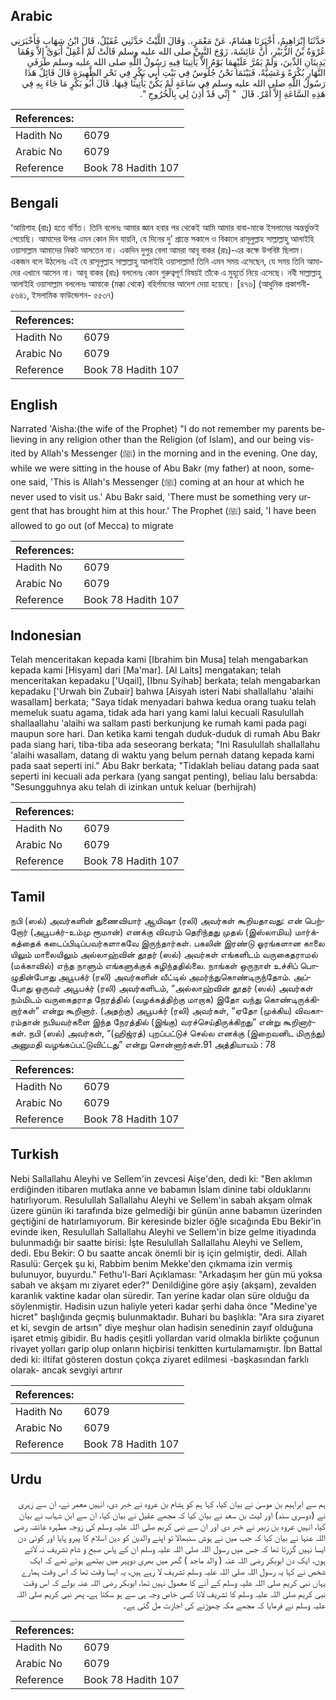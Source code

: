## Arabic


<div dir="rtl" lang="ar" style={{fontSize:'larger',backgroundColor:'#f8f9fa',padding:20}}>
حَدَّثَنَا إِبْرَاهِيمُ، أَخْبَرَنَا هِشَامٌ، عَنْ مَعْمَرٍ،‏.‏ وَقَالَ اللَّيْثُ حَدَّثَنِي عُقَيْلٌ، قَالَ ابْنُ شِهَابٍ فَأَخْبَرَنِي عُرْوَةُ بْنُ الزُّبَيْرِ، أَنَّ عَائِشَةَ، زَوْجَ النَّبِيِّ صلى الله عليه وسلم قَالَتْ لَمْ أَعْقِلْ أَبَوَىَّ إِلاَّ وَهُمَا يَدِينَانِ الدِّينَ، وَلَمْ يَمُرَّ عَلَيْهِمَا يَوْمٌ إِلاَّ يَأْتِينَا فِيهِ رَسُولُ اللَّهِ صلى الله عليه وسلم طَرَفَىِ النَّهَارِ بُكْرَةً وَعَشِيَّةً، فَبَيْنَمَا نَحْنُ جُلُوسٌ فِي بَيْتِ أَبِي بَكْرٍ فِي نَحْرِ الظَّهِيرَةِ قَالَ قَائِلٌ هَذَا رَسُولُ اللَّهِ صلى الله عليه وسلم فِي سَاعَةٍ لَمْ يَكُنْ يَأْتِينَا فِيهَا‏.‏ قَالَ أَبُو بَكْرٍ مَا جَاءَ بِهِ فِي هَذِهِ السَّاعَةِ إِلاَّ أَمْرٌ‏.‏ قَالَ ‏ "‏ إِنِّي قَدْ أُذِنَ لِي بِالْخُرُوجِ ‏"‏‏.‏
</div>
<div style={{backgroundColor:'#f8f9fa',padding:20, marginBottom: 10}}><table> <thead> <tr> <th>References:</th> <th></th> </tr> </thead> <tbody><tr><td>Hadith No</td><td>6079</td></tr><tr><td>Arabic No</td><td>6079</td></tr><tr><td>Reference</td><td>Book 78 Hadith 107</td></tr></tbody></table></div>

## Bengali


<div dir="ltr" lang="bn" style={{fontSize:'larger',backgroundColor:'#f8f9fa',padding:20}}>
‘আয়িশাহ (রাঃ) হতে বর্ণিত। তিনি বলেনঃ আমার জ্ঞান হবার পর থেকেই আমি আমার বাবা-মাকে ইসলামের অন্তর্ভুক্তই পেয়েছি। আমাদের উপর এমন কোন দিন যায়নি, যে দিনের দু’ প্রান্তে সকালে ও বিকালে রাসূলুল্লাহ সাল্লাল্লাহু আলাইহি ওয়াসাল্লাম আমাদের নিকট আসতেন না। একদিন দুপুর বেলা আমরা আবূ বাকর (রাঃ)-এর কক্ষে উপবিষ্ট ছিলাম। একজন বলে উঠলেনঃ এই যে রাসূলুল্লাহ সাল্লাল্লাহু আলাইহি ওয়াসাল্লাম! তিনি এমন সময় এসেছেন, যে সময় তিনি আমাদের এখানে আসেন না। আবূ বাকর (রাঃ) বললেনঃ কোন গুরুত্বপূর্ণ বিষয়ই তাঁকে এ মুহূর্তে নিয়ে এসেছে। নবী সাল্লাল্লাহু আলাইহি ওয়াসাল্লাম বললেনঃ আমাকে (মক্কা থেকে) বহির্গমনের আদেশ দেয়া হয়েছে। [৪৭৬] (আধুনিক প্রকাশনী- ৫৬৪১, ইসলামিক ফাউন্ডেশন- ৫৫৩৭)
</div>
<div style={{backgroundColor:'#f8f9fa',padding:20, marginBottom: 10}}><table> <thead> <tr> <th>References:</th> <th></th> </tr> </thead> <tbody><tr><td>Hadith No</td><td>6079</td></tr><tr><td>Arabic No</td><td>6079</td></tr><tr><td>Reference</td><td>Book 78 Hadith 107</td></tr></tbody></table></div>

## English


<div dir="ltr" lang="en" style={{fontSize:'larger',backgroundColor:'#f8f9fa',padding:20}}>
Narrated 'Aisha:(the wife of the Prophet) "I do not remember my parents believing in any religion other than the Religion (of Islam), and our being visited by Allah's Messenger (ﷺ) in the morning and in the evening. One day, while we were sitting in the house of Abu Bakr (my father) at noon, someone said, 'This is Allah's Messenger (ﷺ) coming at an hour at which he never used to visit us.' Abu Bakr said, 'There must be something very urgent that has brought him at this hour.' The Prophet (ﷺ) said, 'I have been allowed to go out (of Mecca) to migrate
</div>
<div style={{backgroundColor:'#f8f9fa',padding:20, marginBottom: 10}}><table> <thead> <tr> <th>References:</th> <th></th> </tr> </thead> <tbody><tr><td>Hadith No</td><td>6079</td></tr><tr><td>Arabic No</td><td>6079</td></tr><tr><td>Reference</td><td>Book 78 Hadith 107</td></tr></tbody></table></div>

## Indonesian


<div dir="ltr" lang="id" style={{fontSize:'larger',backgroundColor:'#f8f9fa',padding:20}}>
Telah menceritakan kepada kami [Ibrahim bin Musa] telah mengabarkan kepada kami [Hisyam] dari [Ma'mar]. [Al Laits] mengatakan; telah menceritakan kepadaku ['Uqail], [Ibnu Syihab] berkata; telah mengabarkan kepadaku ['Urwah bin Zubair] bahwa [Aisyah isteri Nabi shallallahu 'alaihi wasallam] berkata; "Saya tidak menyadari bahwa kedua orang tuaku telah memeluk suatu agama, tidak ada hari yang kami lalui kecuali Rasulullah shallaallahu 'alaihi wa sallam pasti berkunjung ke rumah kami pada pagi maupun sore hari. Dan ketika kami tengah duduk-duduk di rumah Abu Bakr pada siang hari, tiba-tiba ada seseorang berkata; "Ini Rasulullah shallallahu 'alaihi wasallam, datang di waktu yang belum pernah datang kepada kami pada saat seperti ini." Abu Bakr berkata; "Tidaklah beliau datang pada saat seperti ini kecuali ada perkara (yang sangat penting), beliau lalu bersabda: "Sesungguhnya aku telah di izinkan untuk keluar (berhijrah)
</div>
<div style={{backgroundColor:'#f8f9fa',padding:20, marginBottom: 10}}><table> <thead> <tr> <th>References:</th> <th></th> </tr> </thead> <tbody><tr><td>Hadith No</td><td>6079</td></tr><tr><td>Arabic No</td><td>6079</td></tr><tr><td>Reference</td><td>Book 78 Hadith 107</td></tr></tbody></table></div>

## Tamil


<div dir="ltr" lang="ta" style={{fontSize:'larger',backgroundColor:'#f8f9fa',padding:20}}>
நபி (ஸல்) அவர்களின் துணைவியார் ஆயிஷா (ரலி) அவர்கள் கூறியதாவது: என் பெற்றோர் (அபூபக்ர்-உம்மு ரூமான்) எனக்கு விவரம் தெரிந்தது முதல் (இஸ்லாமிய) மார்க்கத்தைக் கடைப்பிடிப்பவர்களாகவே இருந்தார்கள். பகலின் இரண்டு ஓரங்களான காலை யிலும் மாலையிலும் அல்லாஹ்வின் தூதர் (ஸல்) அவர்கள் எங்களிடம் வருகைதராமல் (மக்காவில்) எந்த நாளும் எங்களுக்குக் கழிந்ததில்லை. நாங்கள் ஒருநாள் உச்சிப் பொழுதின்போது அபூபக்ர் (ரலி) அவர்களின் வீட்டில் அமர்ந்துகொண்டிருந்தோம். அப்போது ஒருவர் அபூபக்ர் (ரலி) அவர்களிடம், “அல்லாஹ்வின் தூதர் (ஸல்) அவர்கள் நம்மிடம் வருகைதராத நேரத்தில் (வழக்கத்திற்கு மாறாக) இதோ வந்து கொண்டிருக்கிறார்கள்” என்று கூறினார். (அதற்கு) அபூபக்ர் (ரலி) அவர்கள், “ஏதோ (முக்கிய) விவகாரம்தான் நபியவர்களை இந்த நேரத்தில் (இங்கு) வரச்செய்திருக்கிறது” என்று கூறினார்கள். நபி (ஸல்) அவர்கள், “(ஹிஜ்ரத்) புறப்பட்டுச் செல்ல எனக்கு (இறைவனிட மிருந்து) அனுமதி வழங்கப்பட்டுவிட்டது” என்று சொன்னார்கள்.91 அத்தியாயம் : 78
</div>
<div style={{backgroundColor:'#f8f9fa',padding:20, marginBottom: 10}}><table> <thead> <tr> <th>References:</th> <th></th> </tr> </thead> <tbody><tr><td>Hadith No</td><td>6079</td></tr><tr><td>Arabic No</td><td>6079</td></tr><tr><td>Reference</td><td>Book 78 Hadith 107</td></tr></tbody></table></div>

## Turkish


<div dir="ltr" lang="tr" style={{fontSize:'larger',backgroundColor:'#f8f9fa',padding:20}}>
Nebi Sallallahu Aleyhi ve Sellem'in zevcesi Aişe'den, dedi ki: "Ben aklımın erdiğinden itibaren mutlaka anne ve babamın İslam dinine tabi olduklarını hatırlıyorum. Resulullah Sallallahu Aleyhi ve Sellem'in sabah akşam olmak üzere günün iki tarafında bize gelmediği bir günün anne babamın üzerinden geçtiğini de hatırlamıyorum. Bir keresinde bizler öğle sıcağında Ebu Bekir'in evinde iken, Resulullah Sallallahu Aleyhi ve Sellem'in bize gelme itiyadında bulunmadığı bir saatte birisi: İşte Resulullah Sallallahu Aleyhi ve Sellem, dedi. Ebu Bekir: O bu saatte ancak önemli bir iş için gelmiştir, dedi. Allah Rasulü: Gerçek şu ki, Rabbim benim Mekke'den çıkmama izin vermiş bulunuyor, buyurdu." Fethu'l-Bari Açıklaması: "Arkadaşım her gün mü yoksa sabah ve akşam mı ziyaret eder?" Denildiğine göre aşiy (akşam), zevalden karanlık vaktine kadar olan süredir. Tan yerine kadar olan süre olduğu da söylenmiştir. Hadisin uzun haliyle yeteri kadar şerhi daha önce "Medine'ye hicret" başlığında geçmiş bulunmaktadır. Buhari bu başlıkla: "Ara sıra ziyaret et ki, sevgin de artsın" diye meşhur olan hadisin senedinin zayıf olduğuna işaret etmiş gibidir. Bu hadis çeşitli yollardan varid olmakla birlikte çoğunun rivayet yolları garip olup onların hiçbirisi tenkitten kurtulamamıştır. İbn Battal dedi ki: iltifat gösteren dostun çokça ziyaret edilmesi -başkasından farklı olarak- ancak sevgiyi artırır
</div>
<div style={{backgroundColor:'#f8f9fa',padding:20, marginBottom: 10}}><table> <thead> <tr> <th>References:</th> <th></th> </tr> </thead> <tbody><tr><td>Hadith No</td><td>6079</td></tr><tr><td>Arabic No</td><td>6079</td></tr><tr><td>Reference</td><td>Book 78 Hadith 107</td></tr></tbody></table></div>

## Urdu


<div dir="rtl" lang="ur" style={{fontSize:'larger',backgroundColor:'#f8f9fa',padding:20}}>
ہم سے ابراہیم بن موسیٰ نے بیان کیا، کہا ہم کو ہشام بن عروہ نے خبر دی، انہیں معمر نے، ان سے زہری نے (دوسری سند) اور لیث بن سعد نے بیان کیا کہ مجھے عقیل نے بیان کیا، ان سے ابن شہاب نے بیان کیا، انہیں عروہ بن زبیر نے خبر دی اور ان سے نبی کریم صلی اللہ علیہ وسلم کی زوجہ مطہرہ عائشہ رضی اللہ عنہا نے بیان کیا کہ جب میں نے ہوش سنبھالا تو اپنے والدین کو دین اسلام کا پیرو پایا اور کوئی دن ایسا نہیں گزرتا تھا کہ جس میں رسول اللہ صلی اللہ علیہ وسلم ان کے پاس صبح و شام تشریف نہ لاتے ہوں، ایک دن ابوبکر رضی اللہ عنہ ( والد ماجد ) گھر میں بھری دوپہر میں بیٹھے ہوئے تھے کہ ایک شخص نے کہا یہ رسول اللہ صلی اللہ علیہ وسلم تشریف لا رہے ہیں، یہ ایسا وقت تھا کہ اس وقت ہمارے یہاں نبی کریم صلی اللہ علیہ وسلم کے آنے کا معمول نہیں تھا، ابوبکر رضی اللہ عنہ بولے کہ اس وقت نبی کریم صلی اللہ علیہ وسلم کا تشریف لانا کسی خاص وجہ ہی سے ہو سکتا ہے، پھر نبی کریم صلی اللہ علیہ وسلم نے فرمایا کہ مجھے مکہ چھوڑنے کی اجازت مل گئی ہے۔
</div>
<div style={{backgroundColor:'#f8f9fa',padding:20, marginBottom: 10}}><table> <thead> <tr> <th>References:</th> <th></th> </tr> </thead> <tbody><tr><td>Hadith No</td><td>6079</td></tr><tr><td>Arabic No</td><td>6079</td></tr><tr><td>Reference</td><td>Book 78 Hadith 107</td></tr></tbody></table></div>